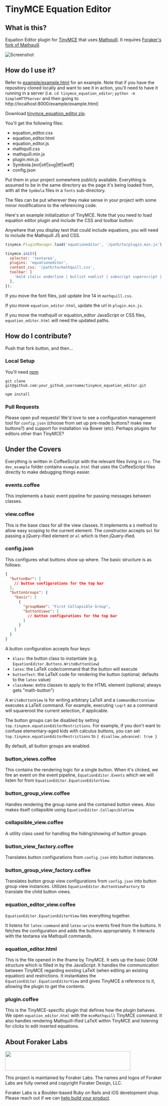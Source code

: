 # TinyMCE Equation Editor

## What is this?

Equation Editor plugin for [TinyMCE](http://www.tinymce.com/) that uses [Mathquill](https://github.com/mathquill/mathquill). It requires [Foraker's fork of Mathquill](https://github.com/foraker/mathquill).

![Screenshot](screenshot.png)

## How do I use it?

Refer to [example/example.html](example/example.html) for an example. Note that if you have the repository cloned locally and want to see it in action, you'll need to have it running in a server (i.e. `cd tinymce_equation_editor`; `python -m SimpleHTTPServer` and then going to http://localhost:8000/example/example.html)

Download [tinymce\_equation\_editor.zip](build/tinymce_equation_editor.zip).

You'll get the following files:
- equation_editor.css
- equation_editor.html
- equation_editor.js
- mathquill.css
- mathquill.min.js
- plugin.min.js
- Symbola.[eot|otf|svg|ttf|woff]
- config.json

Put them in your project somewhere publicly available. Everything is assumed to be in the same directory as the page it's being loaded from, with all the `Symbola` files in a `fonts` sub-directory.

The files can be put wherever they make sense in your project with some minor modifications to the referencing code.

Here's an example initialization of TinyMCE. Note that you need to load equation editor plugin and include the CSS and toolbar button:

Anywhere that you display text that could include equations, you will need to include the Mathquill JS and CSS.

```javascript
tinymce.PluginManager.load('equationeditor', '/path/to/plugin.min.js');

tinymce.init({
  selector: 'textarea',
  plugins: 'equationeditor',
  content_css: '/path/to/mathquill.css',
  toolbar: [
    'bold italic underline | bullist numlist | subscript superscript | equationeditor'
  ],
});
```

If you move the font files, just update line 14 in `mathquill.css`.

If you move `equation_editor.html`, update the url in `plugin.min.js`.

If you move the mathquill or equation_editor JavaScript or CSS files, `equation_editor.html` will need the updated paths.

## How do I contribute?

Push that fork button, and then...

### Local Setup

You'll need [npm](https://www.npmjs.org/)

`git clone git@github.com:your_github_username/tinymce_equation_editor.git`

`npm install`


### Pull Requests

Please open pull requests! We'd love to see a configuration management tool for `config.json` (choose from set up pre-made buttons? make new buttons?) and support for installation via Bower (etc). Perhaps plugins for editors other than TinyMCE?

## Under the Covers

Everything is written in CoffeeScript with the relevant files living in `src`. The `dev_example` folder contains `example.html` that uses the CoffeeScript files directly to make debugging things easier.

### events.coffee

This implements a basic event pipeline for passing messages between classes.

### view.coffee

This is the base class for all the view classes. It implements a `$` method to allow easy scoping to the current element. The constructor accepts `$el` for passing a jQuery-ified element or `el` which is then jQuery-ified.

### config.json

This configures what buttons show up where. The basic structure is as follows:

```json
{
  "buttonBar": [
    // button configurations for the top bar
  ],
  "buttonGroups": {
    "basic": [
      {
        "groupName": "First Collapsible Group",
        "buttonViews": [
          // button configurations for the top bar
        ]
      }
    ]
  }
}
```

A button configuration accepts four keys:
- `klass`: the button class to instantiate (e.g. `EquationEditor.Buttons.WriteButtonView`)
- `latex`: the LaTeX code/command that the button will execute
- `buttonText`: the LaTeX code for rendering the button (optional; defaults to the `latex` value)
- `className`: extra classes to apply to the HTML element (optional; always gets "math-button")

A `WriteButtonView` is for writing arbitrary LaTeX and a `CommandButtonView` executes a LaTeX command. For example, executing `\sqrt` as a command will squareroot the current selection, if applicable.

The button groups can be disabled by setting `top.tinymce.equationEditorRestrictions`. For example, if you don't want to confuse elementary-aged kids with calculus buttons, you can set `top.tinymce.equationEditorRestrictions` to `{ disallow_advanced: true }`

By default, all button groups are enabled.

### button_views.coffee

This contains the rendering logic for a single button. When it's clicked, we fire an event on the event pipeline, `EquationEditor.Events` which we will listen for from `EquationEditor.EquationEditorView`.

### button_group_view.coffee

Handles rendering the group name and the contained button views. Also makes itself collapsible using `EquationEditor.CollapsibleView`

### collapsible_view.coffee

A utility class used for handling the hiding/showing of button groups.

### button_view_factory.coffee

Translates button configurations from `config.json` into button instances.

### button_group_view_factory.coffee

Translates button group view configurations from `config.json` into button group view instances. Utilizes `EquationEditor.ButtonViewFactory` to translate the child button views.

### equation_editor_view.coffee

`EquationEditor.EquationEditorView` ties everything together.

It listens for `latex:command` and `latex:write` events fired from the buttons. It fetches the configuration and adds the buttons appropriately. It interacts with the textarea via Mathquill commands.

### equation_editor.html

This is the file opened in the iframe by TinyMCE. It sets up the basic DOM structure which is filled in by the JavaScript. It handles the communication between TinyMCE regarding existing LaTeX (when editing an existing equation) and restrictions. It instantiates the `EquationEditor.EquationEditorView` and gives TinyMCE a reference to it, allowing the plugin to get the contents.

### plugin.coffee

This is the TinyMCE-specific plugin that defines how the plugin behaves. We open `equation_editor.html` with the `mceMathquill` TinyMCE command. It also handles rendering Mathquill-ified LaTeX within TinyMCE and listening for clicks to edit inserted equations.

## About Foraker Labs

<img src="http://assets.foraker.com/foraker_logo.png" width="400" height="62">

This project is maintained by Foraker Labs. The names and logos of Foraker Labs are fully owned and copyright Foraker Design, LLC.

Foraker Labs is a Boulder-based Ruby on Rails and iOS development shop. Please reach out if we can [help build your product](http://www.foraker.com).
